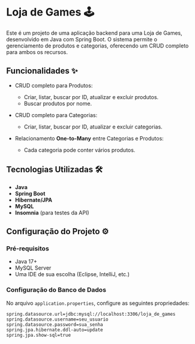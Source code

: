 # Loja de Games 🕹️

Este é um projeto de uma aplicação backend para uma Loja de Games, desenvolvido em Java com Spring Boot. O sistema permite o gerenciamento de produtos e categorias, oferecendo um CRUD completo para ambos os recursos.

## Funcionalidades ✨

- CRUD completo para Produtos:
  - Criar, listar, buscar por ID, atualizar e excluir produtos.
  - Buscar produtos por nome.
  
- CRUD completo para Categorias:
  - Criar, listar, buscar por ID, atualizar e excluir categorias.

- Relacionamento **One-to-Many** entre Categorias e Produtos:
  - Cada categoria pode conter vários produtos.

## Tecnologias Utilizadas 🛠️

- **Java**  
- **Spring Boot**  
- **Hibernate/JPA**  
- **MySQL**  
- **Insomnia** (para testes da API)  

## Configuração do Projeto ⚙️

### Pré-requisitos
- Java 17+  
- MySQL Server  
- Uma IDE de sua escolha (Eclipse, IntelliJ, etc.)  

### Configuração do Banco de Dados
No arquivo `application.properties`, configure as seguintes propriedades:  

```properties
spring.datasource.url=jdbc:mysql://localhost:3306/loja_de_games
spring.datasource.username=seu_usuario
spring.datasource.password=sua_senha
spring.jpa.hibernate.ddl-auto=update
spring.jpa.show-sql=true
